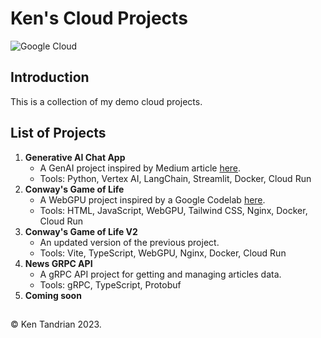 # Ken's Cloud Projects

![Google Cloud](https://img.shields.io/badge/Google_Cloud-black?style=for-the-badge&logo=google-cloud)

## Introduction

This is a collection of my demo cloud projects.

## List of Projects

1. **Generative AI Chat App**
   - A GenAI project inspired by Medium article [here](https://medium.com/google-cloud-indonesia/deployment-cepat-sebuah-genai-chat-app-dengan-vertexai-langchain-strimlit-11d9d32b89a0).
   - Tools: Python, Vertex AI, LangChain, Streamlit, Docker, Cloud Run
2. **Conway's Game of Life**
   - A WebGPU project inspired by a Google Codelab [here](https://codelabs.developers.google.com/your-first-webgpu-app).
   - Tools: HTML, JavaScript, WebGPU, Tailwind CSS, Nginx, Docker, Cloud Run
3. **Conway's Game of Life V2**
   - An updated version of the previous project.
   - Tools: Vite, TypeScript, WebGPU, Nginx, Docker, Cloud Run
4. **News GRPC API**
   - A gRPC API project for getting and managing articles data.
   - Tools: gRPC, TypeScript, Protobuf
5. **Coming soon**

##

&#169; Ken Tandrian 2023.
